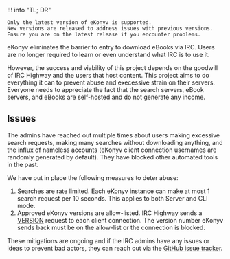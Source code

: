 !!! info "TL; DR"

    Only the latest version of eKonyv is supported.
    New versions are released to address issues with previous versions.
    Ensure you are on the latest release if you encounter problems.

eKonyv eliminates the barrier to entry to download eBooks via IRC.
Users are no longer required to learn or even understand what IRC is to use it.

However, the success and viability of this project depends on the goodwill of IRC Highway and the users that host content.
This project aims to do everything it can to prevent abuse and execessive strain on their servers.
Everyone needs to appreciate the fact that the search servers, eBook servers, and eBooks are self-hosted and do not generate any income.


## Issues

The admins have reached out multiple times about users making excessive search requests, making many searches without downloading anything, and the influx of nameless accounts (eKonyv client connection usernames are randomly generated by default).
They have blocked other automated tools in the past.

We have put in place the following measures to deter abuse:

1. Searches are rate limited. Each eKonyv instance can make at most 1 search request per 10 seconds.
   This applies to both Server and CLI mode.
2. Approved eKonyv versions are allow-listed.
   IRC Highway sends a [VERSION](https://en.wikipedia.org/wiki/Client-to-client_protocol#VERSION) request to each client connection.
   The version number eKonyv sends back must be on the allow-list or the connection is blocked.

These mitigations are ongoing and if the IRC admins have any issues or ideas to prevent bad actors, they can reach out via the [GitHub issue tracker](https://github.com/eKonyv/eKonyv/issues).
